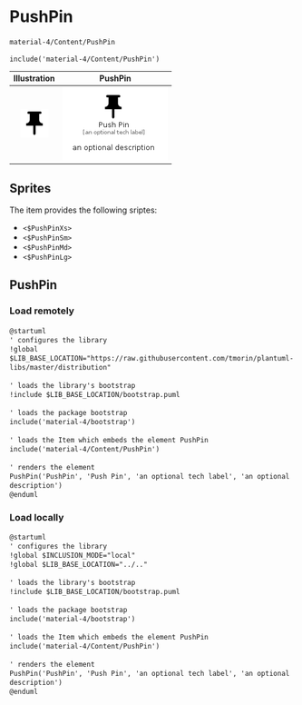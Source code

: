 # PushPin


```text
material-4/Content/PushPin
```

```text
include('material-4/Content/PushPin')
```



| Illustration | PushPin |
| :---: | :---: |
| ![illustration for Illustration](../../material-4/Content/PushPin.png) | ![illustration for PushPin](../../material-4/Content/PushPin.Local.png) |



## Sprites
The item provides the following sriptes:

- `<$PushPinXs>`
- `<$PushPinSm>`
- `<$PushPinMd>`
- `<$PushPinLg>`





## PushPin

### Load remotely
```plantuml
@startuml
' configures the library
!global $LIB_BASE_LOCATION="https://raw.githubusercontent.com/tmorin/plantuml-libs/master/distribution"

' loads the library's bootstrap
!include $LIB_BASE_LOCATION/bootstrap.puml

' loads the package bootstrap
include('material-4/bootstrap')

' loads the Item which embeds the element PushPin
include('material-4/Content/PushPin')

' renders the element
PushPin('PushPin', 'Push Pin', 'an optional tech label', 'an optional description')
@enduml
```

### Load locally
```plantuml
@startuml
' configures the library
!global $INCLUSION_MODE="local"
!global $LIB_BASE_LOCATION="../.."

' loads the library's bootstrap
!include $LIB_BASE_LOCATION/bootstrap.puml

' loads the package bootstrap
include('material-4/bootstrap')

' loads the Item which embeds the element PushPin
include('material-4/Content/PushPin')

' renders the element
PushPin('PushPin', 'Push Pin', 'an optional tech label', 'an optional description')
@enduml
```

